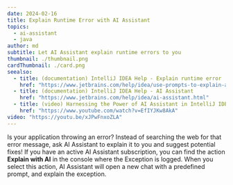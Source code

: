 ```yaml
---
date: 2024-02-16
title: Explain Runtime Error with AI Assistant
topics:
  - ai-assistant
  - java
author: md
subtitle: Let AI Assistant explain runtime errors to you
thumbnail: ./thumbnail.png
cardThumbnail: ./card.png
seealso:
  - title: (documentation) IntelliJ IDEA Help - Explain runtime error
    href: "https://www.jetbrains.com/help/idea/use-prompts-to-explain-and-refactor-your-code.html#ai-explain-runtime-error"
  - title: (documentation) IntelliJ IDEA Help - AI Assistant
    href: "https://www.jetbrains.com/help/idea/ai-assistant.html"
  - title: (video) Harnessing the Power of AI Assistant in IntelliJ IDEA
    href: "https://www.youtube.com/watch?v=EfIYJKw8AkA"
video: "https://youtu.be/xJPwFnxoZLA"
---
```


Is your application throwing an error? Instead of searching the web for that error message, ask AI Assistant to explain it to you and suggest potential fixes!
If you have an active AI Assistant subscription, you can find the action **Explain with AI** in the console where the Exception is logged. When you select this action, AI Assistant will open a new chat with a predefined prompt, and explain the exception.
